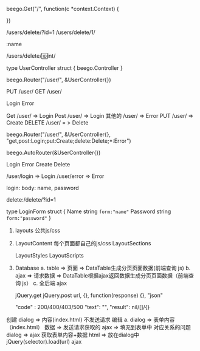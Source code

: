 beego.Get("/", function(c *context.Context) {

})


/users/delete/?id=1
/users/delete/1/

:name

/users/delete/:id:int/

type UserController struct {
    beego.Controller
}

beego.Router("/user/", &UserController{})

PUT /user/
GET /user/


Login
Error

Get /user/ => Login
Post /user/ => Login
其他的 /user/ => Error
PUT /user/ => Create
DELETE /user/ = > Delete

beego.Router("/user/", &UserController{}, "get,post:Login;put:Create;delete:Delete;*:Error")

beego.AutoRouter(&UserController{})

Login
Error
Create
Delete

/user/login => Login
/user/error => Error


login:
body: name, password

delete:/delete/?id=1


type LoginForm struct {
    Name string `form:"name"`
    Password string `form:"password"`
}


1. layouts 公共js/css
2. LayoutContent
    每个页面都自己的js/css
    LayoutSections

    LayoutStyles
    LayoutScripts

3. Database
    a. table => 页面 => DataTable生成分页页面数据(前端查询 js)
    b. ajax => 请求数据 => DataTable根据ajax返回数据生成分页页面数据（前端查询 js）
    c. 全后端 ajax

    jQuery.get
    jQuery.post
    url, {}, function(response) {}, "json"


    "code" : 200/400/403/500
    "text": "",
    "result": nil/[]/{}

创建
    dialog => 内容(index.html) 不发送请求
编辑
    a. dialog => 表单内容（index.html）
                数据 => 发送请求获取的 ajax => 填充到表单中
                对应关系的问题
    dialog => ajax 获取表单内容+数据 html => 放在dialog中
        jQuery(selector).load(url) ajax